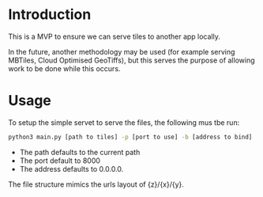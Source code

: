 # Introduction

This is a MVP to ensure we can serve tiles to another app locally.

In the future, another methodology may be used (for example serving MBTiles, Cloud Optimised GeoTiffs), but this serves the purpose of allowing work to be done while this occurs.

# Usage

To setup the simple servet to serve the files, the following mus tbe run:

```bash
python3 main.py [path to tiles] -p [port to use] -b [address to bind]
```

- The path defaults to the current path
- The port default to 8000
- The address defaults to 0.0.0.0.


The file structure mimics the urls layout of {z}/{x}/{y}.
